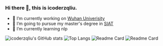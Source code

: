 ### Hi there 👋, this is icoderzqliu.

<!--
**icoderzqliu/icoderzqliu** is a ✨ _special_ ✨ repository because its `README.md` (this file) appears on your GitHub profile.

Here are some ideas to get you started:

- 🔭 I’m currently working ...
- 🌱 I’m currently learning ...
- 👯 I’m looking to collaborate on ...
- 🤔 I’m looking for help with ...
- 💬 Ask me about ...
- 📫 How to reach me: ...
- 😄 Pronouns: ...
- ⚡ Fun fact: ...
-->
- 🔭 I’m currently working on [Wuhan Univerisity](http://cs.whu.edu.cn/)
- 👯 I’m going to pursue my master's degree in [SIAT](https://www.siat.ac.cn/)
- 🌱 I’m currently learning nlp

![icoderzqliu's GitHub stats](https://github-readme-stats.vercel.app/api?username=icoderzqliu&count_private=true&show_icons=true&theme=solarized-light)
![Top Langs](https://github-readme-stats.vercel.app/api/top-langs/?username=icoderzqliu&layout=compact&theme=solarized-light)
![Readme Card](https://github-readme-stats.vercel.app/api/pin/?username=icoderzqliu&repo=PAT-solution&theme=buefy)
![Readme Card](https://github-readme-stats.vercel.app/api/pin/?username=icoderzqliu&repo=tutorials&theme=buefy)
